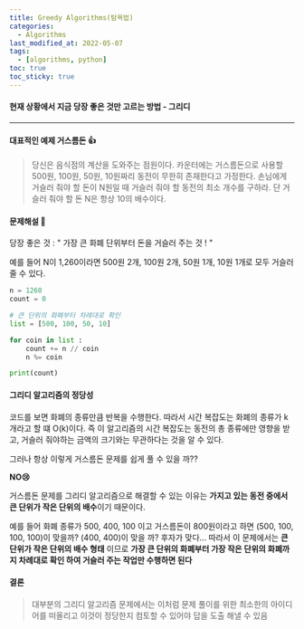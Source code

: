 ```yaml
---
title: Greedy Algorithms(탐욕법)
categories:
  - Algorithms
last_modified_at: 2022-05-07
tags:
  - [algorithms, python]
toc: true
toc_sticky: true
---
```


#### 현재 상황에서 지금 당장 좋은 것만 고르는 방법 - 그리디

*** 

#### 대표적인 예제 거스름돈 :+1:
> 당신은 음식점의 계산을 도와주는 점원이다. 카운터에는 거스름돈으로 사용할 500원, 100원, 50원, 10원짜리 동전이 무한히 존재한다고 가정한다. 손님에게 거슬러 줘야 할 돈이 N원일 때 거슬러 줘야 할 동전의 최소 개수를 구하라. 단 거슬러 줘야 할 돈 N은 항상 10의 배수이다.

#### 문제해설 :rocket:

당장 좋은 것 : " 가장 큰 화폐 단위부터 돈을 거슬러 주는 것 ! "

예를 들어 N이 1,260이라면 500원 2개, 100원 2개, 50원 1개, 10원 1개로 모두 거슬러 줄 수 있다.

```python
n = 1260
count = 0

# 큰 단위의 화폐부터 차례대로 확인
list = [500, 100, 50, 10]

for coin in list :
    count += n // coin
    n %= coin 

print(count)
```

#### 그리디 알고리즘의 정당성

코드를 보면 화폐의 종류만큼 반복을 수행한다. 따라서 시간 복잡도는 화폐의 종류가 k개라고 할 떄 O(k)이다. 즉 이 알고리즘의 시간 복잡도는 동전의 총 종류에만 영향을 받고, 거슬러 줘야하는 금액의 크기와는 무관하다는 것을 알 수 있다.

그러나 항상 이렇게 거스름돈 문제를 쉽게 풀 수 있을 까??

**NO:cry:**

거스름돈 문제를 그리디 알고리즘으로 해결할 수 있는 이유는 **가지고 있는 동전 중에서 큰 단위가 작은 단위의 배수**이기 때문이다.

예를 들어 화폐 종류가 500, 400, 100 이고 거스름돈이 800원이라고 하면 (500, 100, 100, 100)이 맞을까? (400, 400)이 맞을 까? 후자가 맞다... 따라서 이 문제에서는 **큰 단위가 작은 단위의 배수 형태** 이므로 **가장 큰 단위의 화폐부터 가장 작은 단위의 화폐까지 차례대로 확인 하여 거슬러 주는 작업만 수행하면 된다**

#### 결론
> 대부분의 그리디 알고리즘 문제에서는 이처럼 문제 풀이를 위한 최소한의 아이디어를 떠올리고 이것이 정당한지 컴토할 수 있어야 답을 도출 해낼 수 있음 




